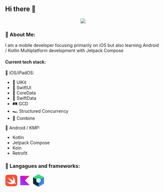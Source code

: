 ## Hi there 👋

<div align=center>
 <img src= https://media3.giphy.com/media/v1.Y2lkPTc5MGI3NjExNHhic2J6aG10eHBna2pzM2M0bzBvbW1oZHpmaGZoZ28weGczYnVodyZlcD12MV9pbnRlcm5hbF9naWZfYnlfaWQmY3Q9Zw/JqmupuTVZYaQX5s094/giphy.gif width="300"/> 
</div>

### 👨 About Me:
I am a mobile developer focusing primarily on iOS but also learning Android / Kotlin Multiplatform development with Jetpack Compose

#### Current tech stack:

📱 iOS/iPadOS:

- 🍏 UIKit
- 🍎 SwiftUI
- 💾 CoreData
- 💾 SwiftData
- 🛤️ GCD
- 🏎️ Structured Concurrency
- 🥤 Combine

📖 Android / KMP:

- Kotlin
- Jetpack Compose
- Koin
- Retrofit

<!--
| iOS/iPadOS | Android |
|------------|---------|
|🍏 UIKit | Jetpack Compose |
|🍎 SwiftUI | 
|💾 CoreData |
|💾 SwiftData |
|🛤️ GCD |
|🏎️ Structured Concurrency |
-->

### 🧰 Langagues and frameworks: 
<div>
  <img src=https://github.com/devicons/devicon/blob/master/icons/swift/swift-original.svg width="40" />
  <img src=https://github.com/devicons/devicon/blob/master/icons/kotlin/kotlin-original.svg width="40" />
  <img src=https://github.com/devicons/devicon/blob/master/icons/jetpackcompose/jetpackcompose-original.svg width="40" />
</div>

<!--
### 📊 Stats:

![Top Languages](https://github-readme-stats.vercel.app/api/top-langs/?username=vovsyannikov)
-->


<!--
**vovsyannikov/vovsyannikov** is a ✨ _special_ ✨ repository because its `README.md` (this file) appears on your GitHub profile.

Here are some ideas to get you started:

- 🔭 I’m currently working on ...
- 🌱 I’m currently learning ...
- 👯 I’m looking to collaborate on ...
- 🤔 I’m looking for help with ...
- 💬 Ask me about ...
- 📫 How to reach me: ...
- 😄 Pronouns: ...
- ⚡ Fun fact: ...
-->
